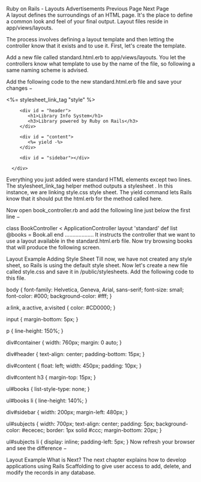 

Ruby on Rails - Layouts
Advertisements
 Previous Page Next Page  
A layout defines the surroundings of an HTML page. It's the place to define a common look and feel of your final output. Layout files reside in app/views/layouts.

The process involves defining a layout template and then letting the controller know that it exists and to use it. First, let's create the template.

Add a new file called standard.html.erb to app/views/layouts. You let the controllers know what template to use by the name of the file, so following a same naming scheme is advised.

Add the following code to the new standard.html.erb file and save your changes −

<!DOCTYPE html PUBLIC "-//W3C//DTD XHTML 1.0 Transitional//EN" "http://www.w3.org/TR/xhtml1/DTD/xhtml1-transitional.dtd">

<html xmlns = "http://www.w3.org/1999/xhtml">

   <head>
      <meta http-equiv = "Content-Type" content = "text/html; charset = iso-8859-1" />
      <meta http-equiv = "Content-Language" content = "en-us" />
      <title>Library Info System</title>
      <%= stylesheet_link_tag "style" %>
   </head>

   <body id = "library">
      <div id = "container">
         
         <div id = "header">
            <h1>Library Info System</h1>
            <h3>Library powered by Ruby on Rails</h3>
         </div>

         <div id = "content">
            <%= yield -%>
         </div>

         <div id = "sidebar"></div>
         
      </div>
   </body>
   
</html>
Everything you just added were standard HTML elements except two lines. The stylesheet_link_tag helper method outputs a stylesheet <link>. In this instance, we are linking style.css style sheet. The yield command lets Rails know that it should put the html.erb for the method called here.

Now open book_controller.rb and add the following line just below the first line −

class BookController < ApplicationController
layout 'standard'
def list
@books = Book.all
end
...................
It instructs the controller that we want to use a layout available in the standard.html.erb file. Now try browsing books that will produce the following screen.

Layout Example
Adding Style Sheet
Till now, we have not created any style sheet, so Rails is using the default style sheet. Now let's create a new file called style.css and save it in /public/stylesheets. Add the following code to this file.

body {
   font-family: Helvetica, Geneva, Arial, sans-serif;
   font-size: small;
   font-color: #000;
   background-color: #fff;
}

a:link, a:active, a:visited {
   color: #CD0000;
}

input { 
   margin-bottom: 5px;
}

p { 
   line-height: 150%;
}

div#container {
   width: 760px;
   margin: 0 auto;
}

div#header {
   text-align: center;
   padding-bottom: 15px;
}

div#content {
   float: left;
   width: 450px;
   padding: 10px;
}

div#content h3 {
   margin-top: 15px;
}

ul#books {
   list-style-type: none;
}

ul#books li {
   line-height: 140%;
}

div#sidebar {
   width: 200px;
   margin-left: 480px;
}

ul#subjects {
   width: 700px;
   text-align: center;
   padding: 5px;
   background-color: #ececec;
   border: 1px solid #ccc;
   margin-bottom: 20px;
}

ul#subjects li {
   display: inline;
   padding-left: 5px;
}
Now refresh your browser and see the difference −

Layout Example
What is Next?
The next chapter explains how to develop applications using Rails Scaffolding to give user access to add, delete, and modify the records in any database.
